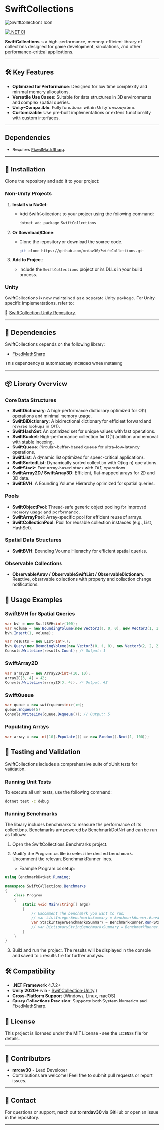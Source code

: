 SwiftCollections
==============

![SwiftCollections Icon](https://raw.githubusercontent.com/mrdav30/SwiftCollections/main/icon.png)

[![.NET CI](https://github.com/mrdav30/SwiftCollections/actions/workflows/dotnet.yml/badge.svg)](https://github.com/mrdav30/SwiftCollections/actions/workflows/dotnet.yml)

**SwiftCollections** is a high-performance, memory-efficient library of collections designed for game development, simulations, and other performance-critical applications.

---

## 🛠️ Key Features

- **Optimized for Performance**: Designed for low time complexity and minimal memory allocations.
- **Versatile Use Cases**: Suitable for data structures in 3D environments and complex spatial queries.
- **Unity-Compatible**: Fully functional within Unity's ecosystem.
- **Customizable**: Use pre-built implementations or extend functionality with custom interfaces.

---

## Dependencies

- Requires [FixedMathSharp](https://github.com/mrdav30/FixedMathSharp).

---

## 🚀 Installation

Clone the repository and add it to your project:

### Non-Unity Projects

1. **Install via NuGet**:
   - Add SwiftCollections to your project using the following command:
   
     ```bash
     dotnet add package SwiftCollections
     ```

2. **Or Download/Clone**:
   - Clone the repository or download the source code.
   
     ```bash
     git clone https://github.com/mrdav30/SwiftCollections.git
     ```

3. **Add to Project**:
   - Include the `SwiftCollections` project or its DLLs in your build process.

### Unity

SwiftCollections is now maintained as a separate Unity package. For Unity-specific implementations, refer to:

🔗 [SwiftCollection-Unity Repository](https://github.com/mrdav30/SwiftCollections-Unity).

---

## 🧩 Dependencies

SwiftCollections depends on the following library:

- [FixedMathSharp](https://github.com/mrdav30/FixedMathSharp)

This dependency is automatically included when installing.

---

## 📦 Library Overview

### Core Data Structures

- **SwiftDictionary**: A high-performance dictionary optimized for O(1) operations and minimal memory usage.
- **SwiftBiDictionary**: A bidirectional dictionary for efficient forward and reverse lookups in O(1).
- **SwiftHashSet**: An optimized set for unique values with fast operations.
- **SwiftBucket**: High-performance collection for O(1) addition and removal with stable indexing.
- **SwiftQueue**: Circular-buffer-based queue for ultra-low-latency operations.
- **SwiftList**: A dynamic list optimized for speed-critical applications.
- **SwiftSortedList**: Dynamically sorted collection with O(log n) operations.
- **SwiftStack**: Fast array-based stack with O(1) operations.
- **SwiftArray2D / SwiftArray3D**: Efficient, flat-mapped arrays for 2D and 3D data.
- **SwiftBVH**: A Bounding Volume Hierarchy optimized for spatial queries.

### Pools

- **SwiftObjectPool**: Thread-safe generic object pooling for improved memory usage and performance.
- **SwiftArrayPool**: Array-specific pool for efficient reuse of arrays.
- **SwiftCollectionPool**: Pool for reusable collection instances (e.g., List, HashSet).

### Spatial Data Structures

- **SwiftBVH**: Bounding Volume Hierarchy for efficient spatial queries.

### Observable Collections

- **ObservableArray / ObservableSwiftList / ObservableDictionary**: Reactive, observable collections with property and collection change notifications. 


## 📖 Usage Examples

### SwiftBVH for Spatial Queries

```csharp
var bvh = new SwiftBVH<int>(100);
var volume = new BoundingVolume(new Vector3(0, 0, 0), new Vector3(1, 1, 1));
bvh.Insert(1, volume);

var results = new List<int>();
bvh.Query(new BoundingVolume(new Vector3(0, 0, 0), new Vector3(2, 2, 2)), results);
Console.WriteLine(results.Count); // Output: 1
```

### SwiftArray2D

```csharp
var array2D = new Array2D<int>(10, 10);
array2D[3, 4] = 42;
Console.WriteLine(array2D[3, 4]); // Output: 42
```

### SwiftQueue

```csharp
var queue = new SwiftQueue<int>(10);
queue.Enqueue(5);
Console.WriteLine(queue.Dequeue()); // Output: 5
```

### Populating Arrays

```csharp
var array = new int[10].Populate(() => new Random().Next(1, 100));
```

## 🧪 Testing and Validation

SwiftCollections includes a comprehensive suite of xUnit tests for validation.

### Running Unit Tests

To execute all unit tests, use the following command:

```bash
dotnet test -c debug
```

### Running Benchmarks

The library includes benchmarks to measure the performance of its collections. Benchmarks are powered by BenchmarkDotNet and can be run as follows:

1. Open the SwiftCollections.Benchmarks project.

2. Modify the Program.cs file to select the desired benchmark. Uncomment the relevant BenchmarkRunner lines.
	- Example Program.cs setup:

```csharp
using BenchmarkDotNet.Running;

namespace SwiftCollections.Benchmarks
{
    class Program
    {
        static void Main(string[] args)
        {
            // Uncomment the benchmark you want to run:
            // var ListIntegerBenchmarksSummary = BenchmarkRunner.Run<ListIntegerBenchmarks>();
            var StackIntegerBenchmarksSummary = BenchmarkRunner.Run<StackIntegerBenchmarks>();
            // var DictionaryStringBenchmarksSummary = BenchmarkRunner.Run<DictionaryStringBenchmarks>();
        }
    }
}
```

3. Build and run the project. The results will be displayed in the console and saved to a results file for further analysis.

## 🛠️ Compatibility

- **.NET Framework** 4.7.2+
- **Unity 2020+** (via - [SwiftCollection-Unity](https://github.com/mrdav30/SwiftCollections-Unity).)
- **Cross-Platform Support** (Windows, Linux, macOS)
- **Query Collections Precision**: Supports both System.Numerics and FixedMathSharp.

## 📄 License

This project is licensed under the MIT License - see the `LICENSE` file
for details.

---

## 👥 Contributors

- **mrdav30** - Lead Developer
- Contributions are welcome! Feel free to submit pull requests or report issues.

---

## 📧 Contact

For questions or support, reach out to **mrdav30** via GitHub or open an issue in the repository.

---

